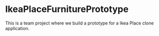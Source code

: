# IkeaPlaceFurniturePrototype
This is a team project where we build a prototype for a Ikea Place clone application.
